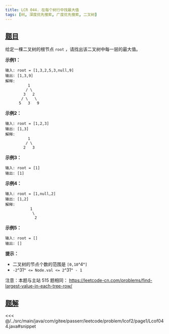 ```yaml
---
title: LCR 044. 在每个树行中找最大值
tags: [树, 深度优先搜索, 广度优先搜索, 二叉树]
---
```



## [题目](https://leetcode.cn/problems/hPov7L/)
给定一棵二叉树的根节点 `root` ，请找出该二叉树中每一层的最大值。

**示例1：**

```
输入: root = [1,3,2,5,3,null,9]
输出: [1,3,9]
解释:
          1
         / \
        3   2
       / \   \  
      5   3   9 
```

**示例2：**

```
输入: root = [1,2,3]
输出: [1,3]
解释:
          1
         / \
        2   3
```

**示例3：**

```
输入: root = [1]
输出: [1]
```

**示例4：**

```
输入: root = [1,null,2]
输出: [1,2]
解释:      
           1 
            \
             2     
```

**示例5：**

```
输入: root = []
输出: []
```

**提示：**

* 二叉树的节点个数的范围是 `[0,10`^4^`]`
* `-2`^31^` <= Node.val <= 2`^31^` - 1`

注意：本题与主站 515 题相同： <https://leetcode-cn.com/problems/find-largest-value-in-each-tree-row/>


## [题解](https://github.com/PasseRR/JavaLeetCode/blob/master/src/main/java/com/gitee/passerr/leetcode/problem/lcof2/page1/Lcof044.java)

<<< @/../src/main/java/com/gitee/passerr/leetcode/problem/lcof2/page1/Lcof044.java#snippet
